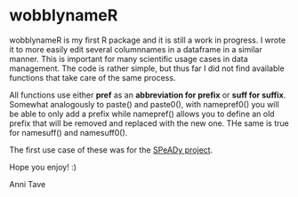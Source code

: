 # wobblynameR

wobblynameR is my first R package and it is still a work in progress. 
I wrote it to more easily edit several columnnames in a dataframe in a similar manner. 
This is important for many scientific usage cases in data management. The code is rather simple, but thus far I did not find available functions
that take care of the same process.

All functions use either  **pref** as an **abbreviation for prefix** or **suff for suffix**. Somewhat analogously to paste() and paste0(), with
namepref0() you will be able to only add a prefix while namepref() allows you to define an old prefix that will be removed and replaced with 
the new one. THe same is true for namesuff() and namesuff0().

The first use case of these was for the [SPeADy project](http://www.speady.de/studies/?lang=en).

Hope you enjoy! :)

Anni Tave
